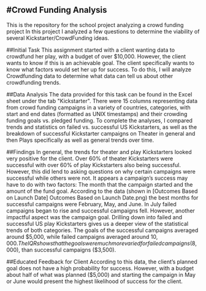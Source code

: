 #Crowd Funding Analysis
---
This is the repository for the school project analyzing a crowd funding project
In this project I analyzed a few questions to determine the viability of several Kickstarter/CrowdFunding ideas. 

##Initial Task 
This assignment started with a client wanting data to crowdfund her play, with a budget of over $10,000. However, the client wants to know if this is an achievable goal. The client specifically wants to know what factors would set her up for success. To do this, I will analyze Crowdfunding data to determine what data can tell us about other crowdfunding trends. 

##Data Analysis
The data provided for this task can be found in the Excel sheet under the tab "Kickstarter". There were 15 columns representing data from crowd funding campaigns in a variety of countries, categories, with start and end dates (formatted as UNIX timestamps) and their crowding funding goals vs. pledged funding.
To complete the analyses, I compared trends and statistics on failed vs. successful US Kickstarters, as well as the breakdown of successful Kickstarter campaigns on Theater in general and then Plays specifically as well as general trends over time. 

##Findings
In general, the trends for theater and play Kickstarters looked very positive for the client. 
Over 60% of theater Kickstarters were successful with over 60% of play Kickstarters also being successful. However, this did lend to asking questions on why certain campaigns were successful while others were not.
It appears a campaign’s success may have to do with two factors: The month that the campaign started and the amount of the fund goal. 
According to the data (shown in [Outcomes Based on Launch Date] Outcomes Based on Launch Date.png) the best months for successful campaigns were February, May, and June. In July failed campaigns began to rise and successful campaigns fell. 
However, another impactful aspect was the campaign goal. Drilling down into failed and successful US play Kickstarters gives us a deeper view of the statistical trends of both categories. The goals of the successful campaigns averaged around $5,000, while failed campaigns averaged around $10,000. The IQR shows that the goals were much more varied for failed campaigns ($8,000), than successful campaigns ($3,500). 

##Educated Feedback for Client
According to this data, the client’s planned goal does not have a high probability for success. However, with a budget about half of what was planned ($5,000) and starting the campaign in May or June would present the highest likelihood of success for the client. 

